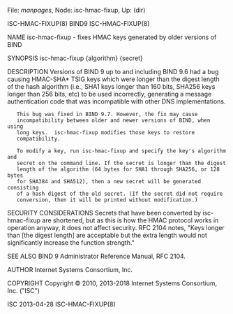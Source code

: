 File: *manpages*,  Node: isc-hmac-fixup,  Up: (dir)

ISC-HMAC-FIXUP(8)                    BIND9                   ISC-HMAC-FIXUP(8)



NAME
       isc-hmac-fixup - fixes HMAC keys generated by older versions of BIND

SYNOPSIS
       isc-hmac-fixup {algorithm} {secret}

DESCRIPTION
       Versions of BIND 9 up to and including BIND 9.6 had a bug causing
       HMAC-SHA* TSIG keys which were longer than the digest length of the
       hash algorithm (i.e., SHA1 keys longer than 160 bits, SHA256 keys
       longer than 256 bits, etc) to be used incorrectly, generating a message
       authentication code that was incompatible with other DNS
       implementations.

       This bug was fixed in BIND 9.7. However, the fix may cause
       incompatibility between older and newer versions of BIND, when using
       long keys.  isc-hmac-fixup modifies those keys to restore
       compatibility.

       To modify a key, run isc-hmac-fixup and specify the key's algorithm and
       secret on the command line. If the secret is longer than the digest
       length of the algorithm (64 bytes for SHA1 through SHA256, or 128 bytes
       for SHA384 and SHA512), then a new secret will be generated consisting
       of a hash digest of the old secret. (If the secret did not require
       conversion, then it will be printed without modification.)

SECURITY CONSIDERATIONS
       Secrets that have been converted by isc-hmac-fixup are shortened, but
       as this is how the HMAC protocol works in operation anyway, it does not
       affect security. RFC 2104 notes, "Keys longer than [the digest length]
       are acceptable but the extra length would not significantly increase
       the function strength."

SEE ALSO
       BIND 9 Administrator Reference Manual, RFC 2104.

AUTHOR
       Internet Systems Consortium, Inc.

COPYRIGHT
       Copyright © 2010, 2013-2018 Internet Systems Consortium, Inc. ("ISC")



ISC                               2013-04-28                 ISC-HMAC-FIXUP(8)
